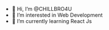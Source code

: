 - 👋 Hi, I’m @CHILLBRO4U
- 👀 I’m interested in Web Development
- 🌱 I’m currently learning React Js

<!---
CHILLBRO4U/CHILLBRO4U is a ✨ special ✨ repository because its `README.md` (this file) appears on your GitHub profile.
You can click the Preview link to take a look at your changes.
--->
